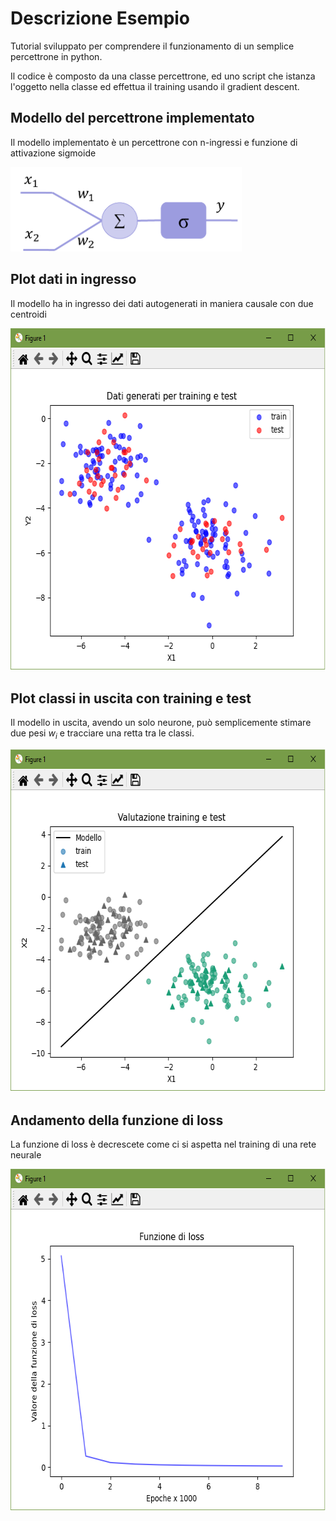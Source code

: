 # Descrizione Esempio 

Tutorial sviluppato per comprendere il funzionamento di un semplice percettrone in python.

Il codice è composto da una classe percettrone, ed uno script che istanza l'oggetto nella classe ed effettua il training usando il gradient descent. 

## Modello del percettrone implementato 

Il modello implementato è un percettrone con n-ingressi e funzione di attivazione sigmoide


<img src="https://github.com/bellonemauro/Tutorial_corsoIFOA2021_big/blob/main/lezione9/Tutorials/percettrone/percettrone.png"  width="370" height="135" />





## Plot dati in ingresso 

Il modello ha in ingresso dei dati autogenerati in maniera causale con due centroidi

<img src="https://github.com/bellonemauro/Tutorial_corsoIFOA2021_big/blob/main/lezione9/Tutorials/percettrone/screen_result.png"  width="643" height="548" />


## Plot classi in uscita con training e test

Il modello in uscita, avendo un solo neurone, può semplicemente stimare due pesi $w_i$ e tracciare una retta tra le classi. 

<img src="https://github.com/bellonemauro/Tutorial_corsoIFOA2021_big/blob/main/lezione9/Tutorials/percettrone/screen_result_2.png"  width="643" height="548" />


## Andamento della funzione di loss

La funzione di loss è decrescete come ci si aspetta nel training di una rete neurale

<img src="https://github.com/bellonemauro/Tutorial_corsoIFOA2021_big/blob/main/lezione9/Tutorials/percettrone/screen_result_3.png"  width="643" height="548" />

